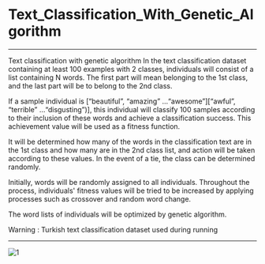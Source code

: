 # Text_Classification_With_Genetic_Algorithm

 
 <hr>
Text classification with genetic algorithm
In the text classification dataset containing at least 100 examples with 2 classes, individuals will consist of a list containing N words. The first part will mean belonging to the 1st class, and the last part will be to belong to the 2nd class.

If a sample individual is [“beautiful”, “amazing” …“awesome”][“awful”, “terrible” …“disgusting”)], this individual will classify 100 samples according to their inclusion of these words and achieve a classification success. This achievement value will be used as a fitness function.

It will be determined how many of the words in the classification text are in the 1st class and how many are in the 2nd class list, and action will be taken according to these values. In the event of a tie, the class can be determined randomly.

Initially, words will be randomly assigned to all individuals. Throughout the process, individuals' fitness values will be tried to be increased by applying processes such as crossover and random word change.

The word lists of individuals will be optimized by genetic algorithm.

Warning : Turkish text classification dataset used during running
<hr>


![1](https://user-images.githubusercontent.com/119736588/236121071-aadff7e0-d4bd-4893-a07a-f3baa4c0066e.png)
